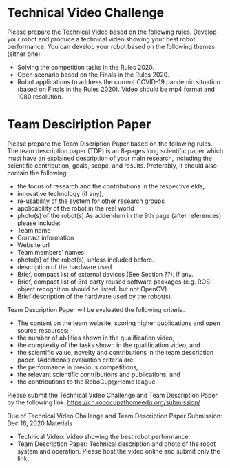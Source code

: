 # Technical Video Challenge
Please prepare the Technical Video based on the following rules.
Develop your robot and produce a technical video showing your best robot performance. You can develop your robot based on the following themes (either one):
- Solving the competition tasks in the Rules 2020.
- Open scenario based on the Finals in the Rules 2020.
- Robot applications to address the current COVID-19 pandemic situation (based on Finals in the Rules 2020).
Video should be mp4 format and 1080 resolution.

# Team Desciription Paper
Please prepare the Team Discription Paper based on the following rules.
The team description paper (TDP) is an 8-pages long scientific paper which must have an explained description of your main research, including the scientific contribution, goals, scope, and results.
Preferably, it should also contain the following:
- the focus of research and the contributions in the respective elds,
- innovative technology (if any),
- re-usability of the system for other research groups
- applicability of the robot in the real world
- photo(s) of the robot(s)
As addendum in the 9th page (after references) please include:
- Team name
- Contact information
- Website url
- Team members' names
- photo(s) of the robot(s), unless included before.
- description of the hardware used
- Brief, compact list of external devices (See Section ??), if any.
- Brief, compact list of 3rd party reused software packages (e.g. ROS' object recognition should be listed, but not OpenCV).
- Brief description of the hardware used by the robot(s).

Team Description Paper wil be evaluated the following criteria.
- The content on the team website, scoring higher publications and open source resources;
- the number of abilities shown in the qualification video,
- the complexity of the tasks shown in the qualification video, and
- the scientific value, novelty and contributions in the team description paper.
(Additional) evaluation criteria are:
- the performance in previous competitions,
- the relevant scientific contributions and publications, and
- the contributions to the RoboCup@Home league.

Please submit the Technical Video Challenge and Team Description Paper by the following link.
https://cn.robocupathomeedu.org/submission/

Due of Technical Video Challenge and Team Description Paper Submission: Dec 16, 2020
Materials
- Technical Video: Video showing the best robot performance. 
- Team Description Paper: Technical description and photo of the robot system and operation. Please host the video online and submit only the link.
